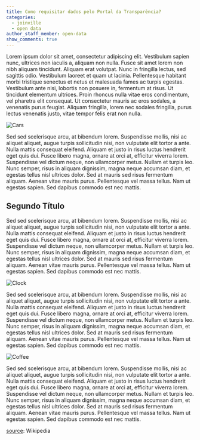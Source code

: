 ```yaml
---
title: Como requisitar dados pelo Portal da Transparência?
categories:
  - joinville
  - open data
author_staff_member: open-data
show_comments: true
---
```


Lorem ipsum dolor sit amet, consectetur adipiscing elit. Vestibulum sapien nunc, ultrices non iaculis a, aliquam non nulla. Fusce sit amet lorem non nibh aliquam tincidunt. Aliquam erat volutpat. Nunc in fringilla lectus, sed sagittis odio. Vestibulum laoreet et quam ut lacinia. Pellentesque habitant morbi tristique senectus et netus et malesuada fames ac turpis egestas. Vestibulum ante nisi, lobortis non posuere in, fermentum at risus. Ut tincidunt elementum ultrices. Proin rhoncus nulla vitae eros condimentum, vel pharetra elit consequat. Ut consectetur mauris ac eros sodales, a venenatis purus feugiat. Aliquam fringilla, lorem nec sodales fringilla, purus lectus venenatis justo, vitae tempor felis erat non nulla.

![Cars](https://unsplash.it/960/600?image=133)

Sed sed scelerisque arcu, at bibendum lorem. Suspendisse mollis, nisi ac aliquet aliquet, augue turpis sollicitudin nisi, non vulputate elit tortor a ante. Nulla mattis consequat eleifend. Aliquam et justo in risus luctus hendrerit eget quis dui. Fusce libero magna, ornare at orci at, efficitur viverra lorem. Suspendisse vel dictum neque, non ullamcorper metus. Nullam et turpis leo. Nunc semper, risus in aliquam dignissim, magna neque accumsan diam, et egestas tellus nisl ultrices dolor. Sed at mauris sed risus fermentum aliquam. Aenean vitae mauris purus. Pellentesque vel massa tellus. Nam ut egestas sapien. Sed dapibus commodo est nec mattis.

## Segundo Título


Sed sed scelerisque arcu, at bibendum lorem. Suspendisse mollis, nisi ac aliquet aliquet, augue turpis sollicitudin nisi, non vulputate elit tortor a ante. Nulla mattis consequat eleifend. Aliquam et justo in risus luctus hendrerit eget quis dui. Fusce libero magna, ornare at orci at, efficitur viverra lorem. Suspendisse vel dictum neque, non ullamcorper metus. Nullam et turpis leo. Nunc semper, risus in aliquam dignissim, magna neque accumsan diam, et egestas tellus nisl ultrices dolor. Sed at mauris sed risus fermentum aliquam. Aenean vitae mauris purus. Pellentesque vel massa tellus. Nam ut egestas sapien. Sed dapibus commodo est nec mattis.

![Clock](https://unsplash.it/960/600?image=175)


Sed sed scelerisque arcu, at bibendum lorem. Suspendisse mollis, nisi ac aliquet aliquet, augue turpis sollicitudin nisi, non vulputate elit tortor a ante. Nulla mattis consequat eleifend. Aliquam et justo in risus luctus hendrerit eget quis dui. Fusce libero magna, ornare at orci at, efficitur viverra lorem. Suspendisse vel dictum neque, non ullamcorper metus. Nullam et turpis leo. Nunc semper, risus in aliquam dignissim, magna neque accumsan diam, et egestas tellus nisl ultrices dolor. Sed at mauris sed risus fermentum aliquam. Aenean vitae mauris purus. Pellentesque vel massa tellus. Nam ut egestas sapien. Sed dapibus commodo est nec mattis.

![Coffee](https://unsplash.it/960/600?image=766)


Sed sed scelerisque arcu, at bibendum lorem. Suspendisse mollis, nisi ac aliquet aliquet, augue turpis sollicitudin nisi, non vulputate elit tortor a ante. Nulla mattis consequat eleifend. Aliquam et justo in risus luctus hendrerit eget quis dui. Fusce libero magna, ornare at orci at, efficitur viverra lorem. Suspendisse vel dictum neque, non ullamcorper metus. Nullam et turpis leo. Nunc semper, risus in aliquam dignissim, magna neque accumsan diam, et egestas tellus nisl ultrices dolor. Sed at mauris sed risus fermentum aliquam. Aenean vitae mauris purus. Pellentesque vel massa tellus. Nam ut egestas sapien. Sed dapibus commodo est nec mattis.

[source](https://en.wikipedia.org/wiki/History_of_marketing): Wikipedia
